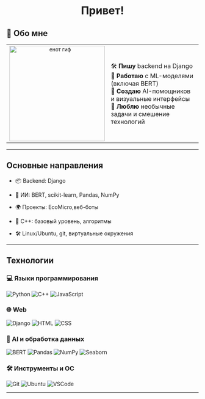 <div align="center">

# Привет!




</div>

## 🌟 Обо мне

<div align="center">
  <table border="0">
    <tr>
      <td align="center" width="50%">
        <sub><img src="https://i.gifer.com/origin/cd/cdaca4c8d801031746a9f3076f217da3_w200.webp" width="250" alt="енот гиф" /></sub>
      </td>
      <td align="left" width="50%">
        <p>
          🛠 <strong>Пишу</strong> backend на Django<br/>
          🤖 <strong>Работаю</strong> с ML-моделями (включая BERT)<br/>
          🎨 <strong>Создаю</strong> AI-помощников и визуальные интерфейсы<br/>
          🧩 <strong>Люблю</strong> необычные задачи и смешение технологий<br/>
        </p>
      </td>
    </tr>
  </table>
</div>

---

## Основные направления

- 📦 Backend: Django
- 🧠 ИИ: BERT, scikit-learn, Pandas, NumPy  
- 🌍 Проекты: EcoMicro,веб-боты  

- 👾 C++: базовый уровень, алгоритмы  
- 🛠 Linux/Ubuntu, git, виртуальные окружения  

---

## Технологии

### 💻 Языки программирования
![Python](https://img.shields.io/badge/-Python-3776AB?style=for-the-badge&logo=python&logoColor=white)
![C++](https://img.shields.io/badge/-C++-00599C?style=for-the-badge&logo=c%2B%2B&logoColor=white)
![JavaScript](https://img.shields.io/badge/-JavaScript-F7DF1E?style=for-the-badge&logo=javascript&logoColor=black)

### 🌐 Web
![Django](https://img.shields.io/badge/-Django-092E20?style=for-the-badge&logo=django&logoColor=white)
![HTML](https://img.shields.io/badge/-HTML-E34F26?style=for-the-badge&logo=html5&logoColor=white)
![CSS](https://img.shields.io/badge/-CSS-1572B6?style=for-the-badge&logo=css3&logoColor=white)

### 🤖 AI и обработка данных
![BERT](https://img.shields.io/badge/-BERT-4B0082?style=for-the-badge&logo=openai&logoColor=white)
![Pandas](https://img.shields.io/badge/-Pandas-150458?style=for-the-badge&logo=pandas&logoColor=white)
![NumPy](https://img.shields.io/badge/-NumPy-013243?style=for-the-badge&logo=numpy&logoColor=white)
![Seaborn](https://img.shields.io/badge/-Seaborn-4B8BBE?style=for-the-badge&logo=python&logoColor=white)

### 🛠 Инструменты и ОС
![Git](https://img.shields.io/badge/-Git-F05032?style=for-the-badge&logo=git&logoColor=white)
![Ubuntu](https://img.shields.io/badge/-Ubuntu-E95420?style=for-the-badge&logo=ubuntu&logoColor=white)
![VSCode](https://img.shields.io/badge/-VS_Code-007ACC?style=for-the-badge&logo=visual-studio-code&logoColor=white)

---
